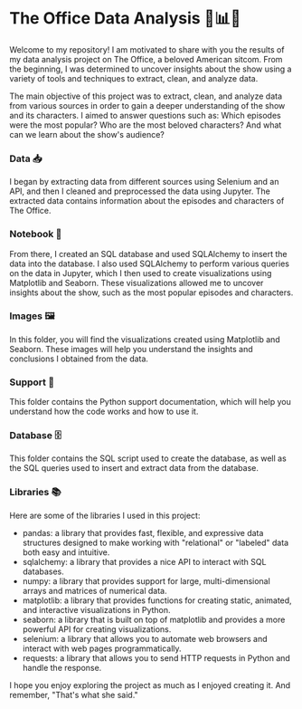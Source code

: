 # The Office Data Analysis 💼📊🚀
Welcome to my repository! I am motivated to share with you the results of my data analysis project on The Office, a beloved American sitcom. From the beginning, I was determined to uncover insights about the show using a variety of tools and techniques to extract, clean, and analyze data.

The main objective of this project was to extract, clean, and analyze data from various sources in order to gain a deeper understanding of the show and its characters. I aimed to answer questions such as: Which episodes were the most popular? Who are the most beloved characters? And what can we learn about the show's audience?

### Data 📥
I began by extracting data from different sources using Selenium and an API, and then I cleaned and preprocessed the data using Jupyter. The extracted data contains information about the episodes and characters of The Office.

### Notebook 📝
From there, I created an SQL database and used SQLAlchemy to insert the data into the database. I also used SQLAlchemy to perform various queries on the data in Jupyter, which I then used to create visualizations using Matplotlib and Seaborn. These visualizations allowed me to uncover insights about the show, such as the most popular episodes and characters.

### Images 🖼️
In this folder, you will find the visualizations created using Matplotlib and Seaborn. These images will help you understand the insights and conclusions I obtained from the data.

### Support 🔧
This folder contains the Python support documentation, which will help you understand how the code works and how to use it.

### Database 🗄️
This folder contains the SQL script used to create the database, as well as the SQL queries used to insert and extract data from the database.

### Libraries 📚
Here are some of the libraries I used in this project:
- pandas: a library that provides fast, flexible, and expressive data structures designed to make working with "relational" or "labeled" data both easy and intuitive.
- sqlalchemy: a library that provides a nice API to interact with SQL databases.
- numpy: a library that provides support for large, multi-dimensional arrays and matrices of numerical data.
- matplotlib: a library that provides functions for creating static, animated, and interactive visualizations in Python.
- seaborn: a library that is built on top of matplotlib and provides a more powerful API for creating visualizations.
- selenium: a library that allows you to automate web browsers and interact with web pages programmatically.
- requests: a library that allows you to send HTTP requests in Python and handle the response.


I hope you enjoy exploring the project as much as I enjoyed creating it. And remember, "That's what she said."

